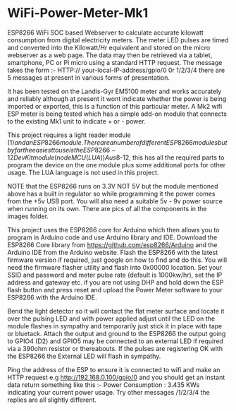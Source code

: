 # WiFi-Power-Meter-Mk1
ESP8266 WiFi SOC based Webserver to calculate accurate kilowatt consumption from digital electricity meters. The meter LED pulses are timed and converted into the Kilowatt/Hr equivalent and stored on the micro webserver as a web page. The data may then be retrieved via a tablet, smartphone, PC or Pi micro using a standard HTTP request. The message takes the form :-
  HTTP:// your-local-IP-address/gpio/0 0r 1/2/3/4 there are 5 messages at present in various forms of presentation.
  
It has been tested on the Landis-Gyr EM5100 meter and works accurately and reliably although at present it wont indicate whether the power is being imported or exported, this is a function of this particular meter. A Mk2 wifi ESP meter is being tested which has a simple add-on module that connects to the existing Mk1 unit to indicate + or - power.

This project requires a light reader module ($1) and an ESP8266 module. There are a number of different ESP8266 modules but by far the easiest to use is the ESP8266-12 Dev Kit module (nodeMCU (LUA)) Aus$8-12, this has all the required parts to program the device on the one module plus some additional ports for other usage. The LUA language is not used in this project.

NOTE that the ESP8266 runs on 3.3V NOT 5V but the module mentioned above has a built in regulator so while programming it the power comes from the +5v USB port. You will also need a suitable 5v - 9v power source when running on its own. There are pics of all the components in the images folder.

This project uses the ESP8266 core for Arduino which then allows you to program in Arduino code and use Arduino library and IDE. Download the ESP8266 Core library from https://github.com/esp8266/Arduino and the Arduino IDE from the Arduino website. Flash the ESP8266 with the latest firmware version if required, just google on how to find and do this. You will need the firmware flasher utility and flash into 0x00000 location. 
Set your SSID and password and meter pulse rate (default is 1000kw/hr), set the IP address and gateway etc. if you are not using DHP and hold down the ESP flash button and press reset and upload the Power Meter software to your ESP8266 with the Arduino IDE.

Bend the light detector so it will contact the flat meter surface and locate it over the pulsing LED and with power applied adjust until the LED on the module flashes in sympathy and temporarily just stick it in place with tape or bluetack. Attach the output and ground to the ESP8266 the output going to GPIO4 (D2) and GPIO5 may be connected to an external LED if required via a 390ohm resistor or thereabouts. If the pulses are registering OK with the ESP8266 the External LED will flash in sympathy.

Ping the address of the ESP to ensure it is connected to wifi and make an HTTP request e.g http://192.168.0.100/gpio/0 and you should get an instant data return something like this :- Power Consumption : 3.435 KWs indicating your current power usage. Try other messages /1/2/3/4 the replies are all slightly different.
